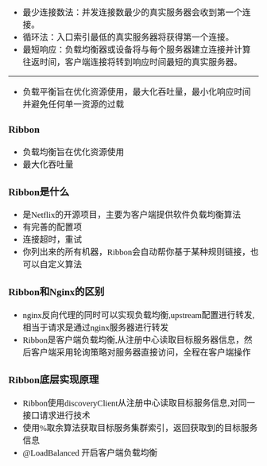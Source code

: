 <span  style="font-family: Simsun,serif; font-size: 17px; ">

- 最少连接数法：并发连接数最少的真实服务器会收到第一个连接。
- 循环法：入口索引最低的真实服务器将获得第一个连接。
- 最短响应：负载均衡器或设备将与每个服务器建立连接并计算往返时间，客户端连接将转到响应时间最短的真实服务器。

---

- 负载平衡旨在优化资源使用，最大化吞吐量，最小化响应时间并避免任何单一资源的过载

### Ribbon

- 负载均衡旨在优化资源使用
- 最大化吞吐量

### Ribbon是什么

- 是Netflix的开源项目，主要为客户端提供软件负载均衡算法
- 有完善的配置项
- 连接超时，重试
- 你列出来的所有机器，Ribbon会自动帮你基于某种规则链接，也可以自定义算法

### Ribbon和Nginx的区别

- nginx反向代理的同时可以实现负载均衡,upstream配置进行转发,相当于请求是通过nginx服务器进行转发
- Ribbon是客户端负载均衡,从注册中心读取目标服务器信息，然后客户端采用轮询策略对服务器直接访问，全程在客户端操作

### Ribbon底层实现原理

- Ribbon使用discoveryClient从注册中心读取目标服务信息,对同一接口请求进行技术
- 使用%取余算法获取目标服务集群索引，返回获取到的目标服务信息
- @LoadBalanced 开启客户端负载均衡

</span>